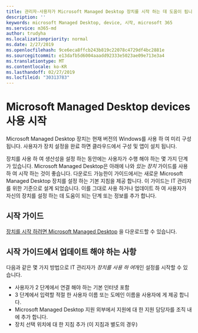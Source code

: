 ```yaml
---
title: 관리자-사용자가 Microsoft Managed Desktop 장치를 시작 하는 데 도움이 됩니다.
description: ''
keywords: microsoft Managed Desktop, device, 시작, microsoft 365
ms.service: m365-md
author: trudyha
ms.localizationpriority: normal
ms.date: 2/27/2019
ms.openlocfilehash: 9ce6eca8ffcb243b819c22078c4729df4bc2881e
ms.sourcegitcommit: e13dafb5d6004aaadd92333e5023ae09e713e3a4
ms.translationtype: MT
ms.contentlocale: ko-KR
ms.lasthandoff: 02/27/2019
ms.locfileid: "30313783"
---
```

# <a name="get-started-using-microsoft-managed-desktop-devices"></a>Microsoft Managed Desktop devices 사용 시작

Microsoft Managed Desktop 장치는 현재 버전의 Windows를 사용 하 여 미리 구성 됩니다. 사용자가 장치 설정을 완료 하면 클라우드에서 구성 및 앱이 설치 됩니다. 
 
장치를 사용 하 여 생산성을 설정 하는 동안에는 사용자가 수행 해야 하는 몇 가지 단계가 있습니다. Microsoft Managed Desktop은 아래에 나와 *있는 장치* 가이드를 사용 하 여 시작 하는 것이 좋습니다. 다운로드 가능한이 가이드에서는 새로운 Microsoft Managed Desktop 장치를 설정 하는 기본 지침을 제공 합니다. 이 가이드는 IT 관리자를 위한 기준으로 설계 되었습니다. 이를 그대로 사용 하거나 업데이트 하 여 사용자가 자신의 장치를 설정 하는 데 도움이 되는 단계 또는 정보를 추가 합니다. 

## <a name="get-started-guide"></a>시작 가이드 
[장치를 시작 하려면 Microsoft Managed Desktop](https://www.microsoft.com/en-us/download/details.aspx?id=57918) 을 다운로드할 수 있습니다.

## <a name="what-should-i-update-in-the-get-started-guide"></a>시작 가이드에서 업데이트 해야 하는 사항

다음과 같은 몇 가지 방법으로 IT 관리자가 *장치를 사용 하 여*개인 설정를 시작할 수 있습니다.
- 사용자가 2 단계에서 연결 해야 하는 기본 인터넷 포함
- 3 단계에서 입력할 적절 한 사용자 이름 또는 도메인 이름을 사용자에 게 제공 합니다.
- Microsoft Managed Desktop 지원 외부에서 지원에 대 한 지원 담당자를 조직 내에 추가 합니다.
- 장치 선택 위치에 대 한 지침 추가 (이 지침과 별도의 경우)